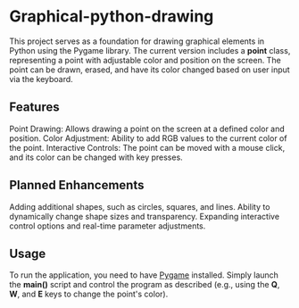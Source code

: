 # Graphical-python-drawing
This project serves as a foundation for drawing graphical elements in Python using the Pygame library. The current version includes a **point** class, representing a point with adjustable color and position on the screen. The point can be drawn, erased, and have its color changed based on user input via the keyboard.

## Features
Point Drawing: Allows drawing a point on the screen at a defined color and position.
Color Adjustment: Ability to add RGB values to the current color of the point.
Interactive Controls: The point can be moved with a mouse click, and its color can be changed with key presses.
## Planned Enhancements
Adding additional shapes, such as circles, squares, and lines.
Ability to dynamically change shape sizes and transparency.
Expanding interactive control options and real-time parameter adjustments.
## Usage
To run the application, you need to have [Pygame](https://www.pygame.org/wiki/GettingStarted) installed. Simply launch the **main()** script and control the program as described (e.g., using the **Q**, **W**, and **E** keys to change the point's color).

